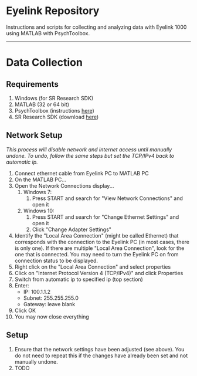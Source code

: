 # Eyelink Repository
Instructions and scripts for collecting and analyzing data with Eyelink 1000 using MATLAB with PsychToolbox.

---

# Data Collection

## Requirements
1. Windows (for SR Research SDK)
1. MATLAB (32 or 64 bit)
1. PsychToolbox (instructions [here](http://psychtoolbox.org/download))
1. SR Research SDK (download [here](http://download.sr-support.com/displaysoftwarerelease/EyeLinkDevKit_Windows_1.11.5.zip))

## Network Setup
*This process will disable network and internet access until manually undone. To undo, follow the same steps but set the TCP/IPv4 back to automatic ip.*
1. Connect ethernet cable from Eyelink PC to MATLAB PC
1. On the MATLAB PC...
1. Open the Network Connections display...
    1. Windows 7:
        1. Press START and search for "View Network Connections" and open it
    1. Windows 10:
        1. Press START and search for "Change Ethernet Settings" and open it
        1. Click "Change Adapter Settings"
1. Identify the "Local Area Connection" (might be called Ethernet) that corresponds with the connection to the Eyelink PC (in most cases, there is only one). If there are multiple "Local Area Connection", look for the one that is connected. You may need to turn the Eyelink PC on from connection status to be displayed.
1. Right click on the "Local Area Connection" and select properties
1. Click on "Internet Protocol Version 4 (TCP/IPv4)" and click Properties
1. Switch from automatic ip to specified ip (top section)
1. Enter:
    * IP: 100.1.1.2
    * Subnet: 255.255.255.0
    * Gateway: leave blank
1. Click OK
1. You may now close everything

## Setup
1. Ensure that the network settings have been adjusted (see above). You do not need to repeat this if the changes have already been set and not manually undone.
1. TODO
